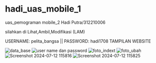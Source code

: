 # hadi_uas_mobile_1

uas_pemograman mobile_2
Hadi Putra/312210006

silahkan di Lihat,Ambil,Modifikasi (LAM)

USERNAME: pelita_bangsa || PASSWORD: hadi1708
TAMPILAN WEBSITE

![data_base](https://github.com/user-attachments/assets/3523ce6e-11e7-4a18-99d3-87e3809428a3)
![user name dan password](https://github.com/user-attachments/assets/4159f53f-c8c5-492f-8141-bbcf1dc38497)
![foto_indext](https://github.com/user-attachments/assets/a6ffed7d-2e41-4c50-b169-634383266655)
![foto_ubah](https://github.com/user-attachments/assets/0be2bf88-848a-48ce-acac-8fc9ba0e1b9c)
![Screenshot 2024-07-12 115816](https://github.com/user-attachments/assets/b467e240-c5c4-485b-a1fd-4e56cb35de44)
![Screenshot 2024-07-12 115825](https://github.com/user-attachments/assets/c4e0e687-d580-4b05-9a7e-fc0ec5938f5b)
